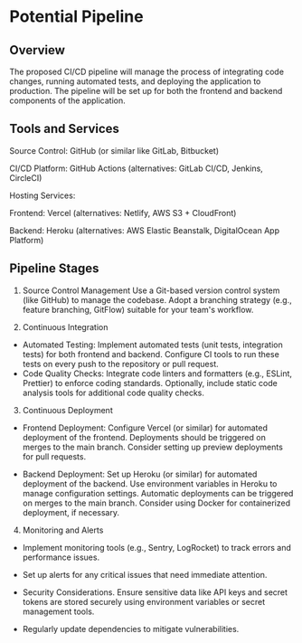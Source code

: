 # Potential Pipeline

## Overview
The proposed CI/CD pipeline will manage the process of integrating code changes, running automated tests, and deploying the application to production. The pipeline will be set up for both the frontend and backend components of the application.

## Tools and Services
Source Control: GitHub (or similar like GitLab, Bitbucket)

CI/CD Platform: GitHub Actions (alternatives: GitLab CI/CD, Jenkins, CircleCI)

Hosting Services:

Frontend: Vercel (alternatives: Netlify, AWS S3 + CloudFront)

Backend: Heroku (alternatives: AWS Elastic Beanstalk, DigitalOcean App Platform)

## Pipeline Stages
1. Source Control Management
Use a Git-based version control system (like GitHub) to manage the codebase.
Adopt a branching strategy (e.g., feature branching, GitFlow) suitable for your team's workflow.

2. Continuous Integration
- Automated Testing:
Implement automated tests (unit tests, integration tests) for both frontend and backend.
Configure CI tools to run these tests on every push to the repository or pull request.
- Code Quality Checks:
Integrate code linters and formatters (e.g., ESLint, Prettier) to enforce coding standards.
Optionally, include static code analysis tools for additional code quality checks.

3. Continuous Deployment

- Frontend Deployment:
	Configure Vercel (or similar) for automated deployment of the frontend.
	Deployments should be triggered on merges to the main branch.
	Consider setting up preview deployments for pull requests.

- Backend Deployment:
Set up Heroku (or similar) for automated deployment of the backend.
Use environment variables in Heroku to manage configuration settings.
Automatic deployments can be triggered on merges to the main branch.
Consider using Docker for containerized deployment, if necessary.

4. Monitoring and Alerts

- Implement monitoring tools (e.g., Sentry, LogRocket) to track errors and performance issues.

- Set up alerts for any critical issues that need immediate attention.

- Security Considerations. Ensure sensitive data like API keys and secret tokens are stored securely using environment variables or secret management tools.

- Regularly update dependencies to mitigate vulnerabilities.
